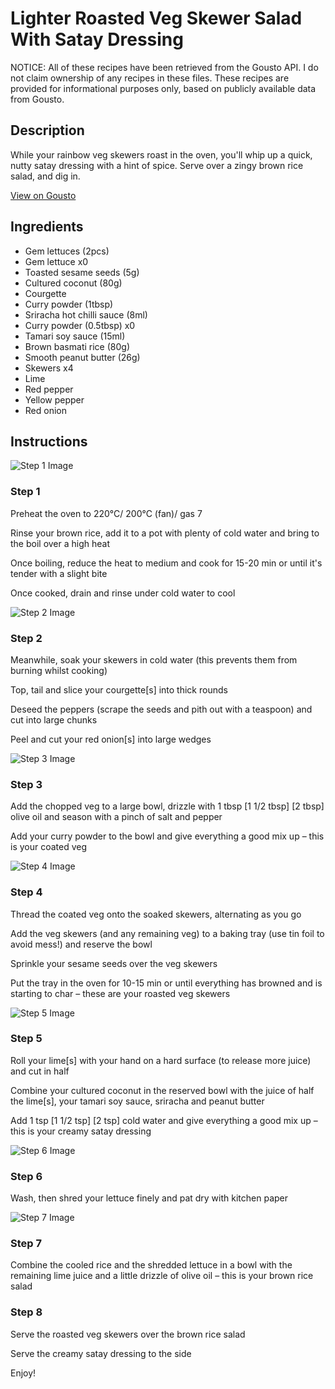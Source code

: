 # Lighter Roasted Veg Skewer Salad With Satay Dressing

NOTICE: All of these recipes have been retrieved from the Gousto API. I do not claim ownership of any recipes in these files. These recipes are provided for informational purposes only, based on publicly available data from Gousto.

## Description

While your rainbow veg skewers roast in the oven, you'll whip up a quick, nutty satay dressing with a hint of spice. Serve over a zingy brown rice salad, and dig in.  

[View on Gousto](https://www.gousto.co.uk/recipes/cookbook/lighter-roasted-veg-skewer-salad-with-satay-dressing)

## Ingredients

- Gem lettuces (2pcs)
- Gem lettuce x0
- Toasted sesame seeds (5g)
- Cultured coconut (80g)
- Courgette
- Curry powder (1tbsp)
- Sriracha hot chilli sauce (8ml)
- Curry powder (0.5tbsp) x0
- Tamari soy sauce (15ml)
- Brown basmati rice (80g)
- Smooth peanut butter (26g)
- Skewers x4
- Lime
- Red pepper
- Yellow pepper
- Red onion

## Instructions

![Step 1 Image](https://production-media.gousto.co.uk/cms/recipe-step-image/step-1-copy-7-1657641974314-x200.jpg)

### Step 1

Preheat the oven to 220°C/ 200°C (fan)/ gas 7

Rinse your brown rice, add it to a pot with plenty of cold water and bring to the boil over a high heat

Once boiling, reduce the heat to medium and cook for 15-20 min or until it's tender with a slight bite

Once cooked, drain and rinse under cold water to cool

![Step 2 Image](https://production-media.gousto.co.uk/cms/recipe-step-image/step-2-copy-7-1657641979071-x200.jpg)

### Step 2

Meanwhile, soak your skewers in cold water (this prevents them from burning whilst cooking)

Top, tail and slice your courgette[s] into thick rounds

Deseed the peppers (scrape the seeds and pith out with a teaspoon) and cut into large chunks

Peel and cut your red onion[s] into large wedges

![Step 3 Image](https://production-media.gousto.co.uk/cms/recipe-step-image/step-3-copy-6-1657641983758-x200.jpg)

### Step 3

Add the chopped veg to a large bowl, drizzle with 1 tbsp <span class="text-purple">[1 1/2 tbsp]</span> <span class="text-danger">[2 tbsp] </span>olive oil and season with a pinch of salt and pepper

Add your curry powder to the bowl and give everything a good mix up – this is your coated veg

![Step 4 Image](https://production-media.gousto.co.uk/cms/recipe-step-image/step-4-copy-7-1657641989669-x200.jpg)

### Step 4

Thread the coated veg onto the soaked skewers, alternating as you go

Add the veg skewers (and any remaining veg) to a baking tray (use tin foil to avoid mess!) and reserve the bowl

Sprinkle your sesame seeds over the veg skewers

Put the tray in the oven for 10-15 min or until everything has browned and is starting to char – these are your roasted veg skewers

![Step 5 Image](https://production-media.gousto.co.uk/cms/recipe-step-image/step-5-copy-7-1657642002157-x200.jpg)

### Step 5

Roll your lime[s]<span class="text-danger"> </span>with your hand on a hard surface (to release more juice) and cut in half

Combine your cultured coconut in the reserved bowl with the juice of half the lime[s], your tamari soy sauce, sriracha and peanut butter

Add 1 tsp <span class="text-purple">[1 1/2 tsp] </span><span class="text-danger">[2 tsp]</span> cold water and give everything a good mix up – this is your creamy satay dressing

![Step 6 Image](https://production-media.gousto.co.uk/cms/recipe-step-image/step-6-copy-7-1657642007221-x200.jpg)

### Step 6

Wash, then shred your lettuce finely and pat dry with kitchen paper

![Step 7 Image](https://production-media.gousto.co.uk/cms/recipe-step-image/step-7-copy-7-1657642025493-x200.jpg)

### Step 7

Combine the cooled rice and the shredded lettuce in a bowl with the remaining lime juice and a little drizzle of olive oil – this is your brown rice salad

### Step 8

Serve the roasted veg skewers over the brown rice salad

Serve the creamy satay dressing to the side

Enjoy!

